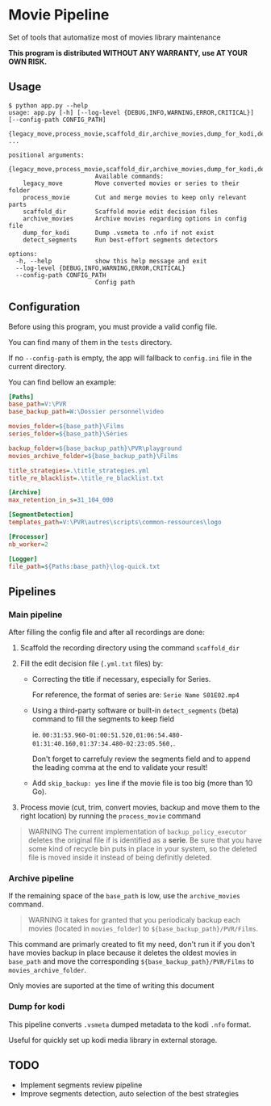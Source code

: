# Movie Pipeline

Set of tools that automatize most of movies library maintenance

**This program is distributed WITHOUT ANY WARRANTY, use AT YOUR OWN RISK.**

## Usage

```
$ python app.py --help
usage: app.py [-h] [--log-level {DEBUG,INFO,WARNING,ERROR,CRITICAL}] [--config-path CONFIG_PATH]
              {legacy_move,process_movie,scaffold_dir,archive_movies,dump_for_kodi,detect_segments} ...

positional arguments:
  {legacy_move,process_movie,scaffold_dir,archive_movies,dump_for_kodi,detect_segments}
                        Available commands:
    legacy_move         Move converted movies or series to their folder
    process_movie       Cut and merge movies to keep only relevant parts
    scaffold_dir        Scaffold movie edit decision files
    archive_movies      Archive movies regarding options in config file
    dump_for_kodi       Dump .vsmeta to .nfo if not exist
    detect_segments     Run best-effort segments detectors

options:
  -h, --help            show this help message and exit
  --log-level {DEBUG,INFO,WARNING,ERROR,CRITICAL}
  --config-path CONFIG_PATH
                        Config path
```

## Configuration

Before using this program, you must provide a valid config file.

You can find many of them in the `tests` directory.

If no `--config-path` is empty, the app will fallback to `config.ini` file in the current directory.

You can find bellow an example:

```ini
[Paths]
base_path=V:\PVR
base_backup_path=W:\Dossier personnel\video

movies_folder=${base_path}\Films
series_folder=${base_path}\Séries

backup_folder=${base_backup_path}\PVR\playground
movies_archive_folder=${base_backup_path}\Films

title_strategies=.\title_strategies.yml
title_re_blacklist=.\title_re_blacklist.txt

[Archive]
max_retention_in_s=31_104_000

[SegmentDetection]
templates_path=V:\PVR\autres\scripts\common-ressources\logo

[Processor]
nb_worker=2

[Logger]
file_path=${Paths:base_path}\log-quick.txt

```

## Pipelines

### Main pipeline

After filling the config file and after all recordings are done:

1. Scaffold the recording directory using the command `scaffold_dir`

2. Fill the edit decision file (`.yml.txt` files) by:
    - Correcting the title if necessary, especially for Series.

      For reference, the format of series are: `Serie Name S01E02.mp4`

    - Using a third-party software or built-in `detect_segments` (beta) command to fill the segments to keep field

      ie. `00:31:53.960-01:00:51.520,01:06:54.480-01:31:40.160,01:37:34.480-02:23:05.560,`.

      Don't forget to carrefuly review the segments field and to append the leading comma at the end to validate your result!

    - Add `skip_backup: yes` line if the movie file is too big (more than 10 Go).

3. Process movie (cut, trim, convert movies, backup and move them to the right location) by running the `process_movie` command

  > WARNING
  > The current implementation of `backup_policy_executor` deletes the original file if is identified as a **serie**.
  > Be sure that you have some kind of recycle bin puts in place in your system, so the deleted file is moved inside it
  > instead of being definitly deleted.

### Archive pipeline

If the remaining space of the `base_path` is low, use the `archive_movies` command.

> WARNING
> it takes for granted that you periodicaly backup each movies (located in `movies_folder`) to `${base_backup_path}/PVR/Films`.

This command are primarly created to fit my need, don't run it if you don't have movies backup in place because it deletes the oldest movies in `base_path` and move the corresponding `${base_backup_path}/PVR/Films` to `movies_archive_folder`.

Only movies are suported at the time of writing this document

### Dump for kodi

This pipeline converts `.vsmeta` dumped metadata to the kodi `.nfo` format.

Useful for quickly set up kodi media library in external storage.

## TODO

- Implement segments review pipeline
- Improve segments detection, auto selection of the best strategies
